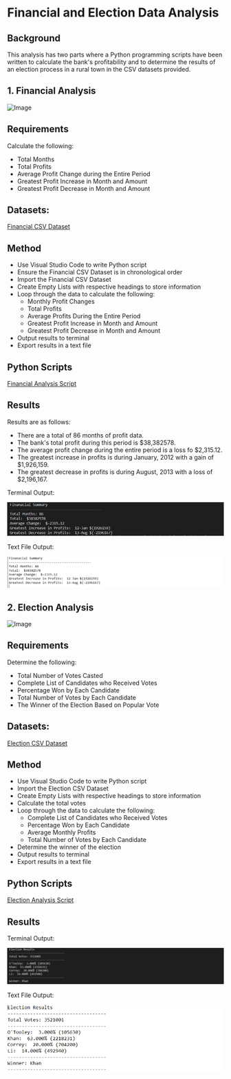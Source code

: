 # Financial and Election Data Analysis

## Background 

This analysis has two parts where a Python programming scripts have been written to calculate the bank's profitability and to determine the results of an election process in a rural town in the CSV datasets provided. 

## 1. Financial Analysis

![Image](https://3fssfi2d8cso2spw9o1uumfp-wpengine.netdna-ssl.com/wp-content/uploads/2020/09/shutterstock_362054459-1536x1038.jpg)

## Requirements

Calculate the following:
* Total Months
* Total Profits
* Average Profit Change during the Entire Period
* Greatest Profit Increase in Month and Amount
* Greatest Profit Decrease in Month and Amount

## Datasets:

[Financial CSV Dataset](https://github.com/cecileung1208/Financial-and-Election-Data-Analysis/blob/main/Financial%20Analysis/Resources/Financial_Data.csv)

## Method
* Use Visual Studio Code to write Python script
* Ensure the Financial CSV Dataset is in chronological order
* Import the Financial CSV Dataset
* Create Empty Lists with respective headings to store information
 * Loop through the data to calculate the following:
    * Monthly Profit Changes
    * Total Profits
    * Average Profits During the Entire Period
    * Greatest Profit Increase in Month and Amount
    * Greatest Profit Decrease in Month and Amount
* Output results to terminal
* Export results in a text file

## Python Scripts

[Financial Analysis Script](https://github.com/cecileung1208/Financial-and-Election-Data-Analysis/blob/main/Financial%20Analysis/Financial_Analysis.py)

## Results

Results are as follows:
* There are a total of 86 months of profit data.
* The bank's total profit during this period is $38,382578.
* The average profit change during the entire period is a loss fo $2,315.12.
* The greatest increase in profits is during January, 2012 with a gain of $1,926,159.
* The greatest decrease in profits is during August, 2013 with a loss of $2,196,167.

Terminal Output:

![Image](https://github.com/cecileung1208/Financial-and-Election-Data-Analysis/blob/main/Images/Financial%20Results%20Terminal%20Output.png)

Text File Output:

![Image](https://github.com/cecileung1208/Financial-and-Election-Data-Analysis/blob/main/Images/Financial%20Results%20Text%20Output.png)


## 2. Election Analysis

![Image](https://s7d2.scene7.com/is/image/TWCNews/Getty_Vote_Ballot_Election?wid=1250&hei=703&$wide-bg$)

## Requirements

 Determine the following:
 * Total Number of Votes Casted
 * Complete List of Candidates who Received Votes
 * Percentage Won by Each Candidate
 * Total Number of Votes by Each Candidate
 * The Winner of the Election Based on Popular Vote

## Datasets:

[Election CSV Dataset](https://github.com/cecileung1208/Financial-and-Election-Data-Analysis/blob/main/Election%20Analysis/Resources/Election_Data.csv)

## Method
* Use Visual Studio Code to write Python script
* Import the Election CSV Dataset
* Create Empty Lists with respective headings to store information
* Calculate the total votes
 * Loop through the data to calculate the following:
    * Complete List of Candidates who Received Votes
    * Percentage Won by Each Candidate
    * Average Monthly Profits
    * Total Number of Votes by Each Candidate
* Determine the winner of the election
* Output results to terminal
* Export results in a text file

## Python Scripts

[Election Analysis Script](https://github.com/cecileung1208/Financial-and-Election-Data-Analysis/blob/main/Election%20Analysis/Election_Analysis.py) 

## Results

Terminal Output:

![Image](https://github.com/cecileung1208/Financial-and-Election-Data-Analysis/blob/main/Images/Election%20Results%20Terminal%20Output.png)

Text File Output:

![Image](https://github.com/cecileung1208/Financial-and-Election-Data-Analysis/blob/main/Images/Election%20Results%20Text%20Output.png)

